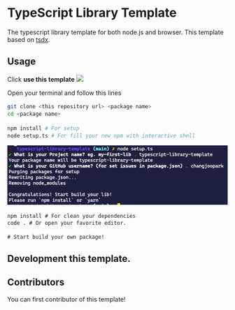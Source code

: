 # TypeScript Library Template

The typescript library template for both node.js and browser. This template based on [tsdx](://github.com/formium/tsdx).

## Usage

Click **use this template**
![](https://docs.github.com/assets/images/help/repository/use-this-template-button.png)

Open your terminal and follow this lines

```bash
git clone <this repository url> <package name>
cd <package name>

npm install # For setup
node setup.ts # For fill your new npm with interactive shell
```

![PREVIEW](assets/preview.png)

```
npm install # For clean your dependencies
code . # Or open your favorite editor.

# Start build your own package!
```




## Development this template.


## Contributors

You can first contributor of this template!